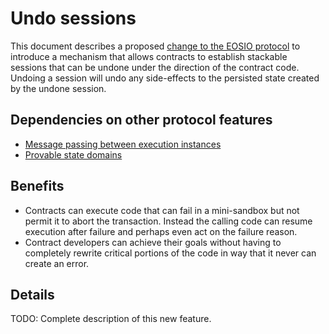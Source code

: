 # Undo sessions

This document describes a proposed [change to the EOSIO protocol](../README.md) to introduce a mechanism that allows contracts to establish stackable sessions that can be undone under the direction of the contract code. Undoing a session will undo any side-effects to the persisted state created by the undone session.

## Dependencies on other protocol features

* [Message passing between execution instances](../message_passing/message_passing.md)
* [Provable state domains](../provable_state_domains/provable_state_domains.md)

## Benefits

* Contracts can execute code that can fail in a mini-sandbox but not permit it to abort the transaction. Instead the calling code can resume execution after failure and perhaps even act on the failure reason.
* Contract developers can achieve their goals without having to completely rewrite critical portions of the code in way that it never can create an error.

## Details

TODO: Complete description of this new feature.